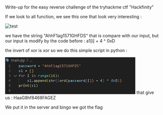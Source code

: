 Write-up for the easy reverse challenge of the tryhackme ctf "Hackfinity"

If we look to all function, we see this one that look very interesting :

![test](Images/20250321124506.png)

we have the string "AhhF1ag1571GHFDS" that is compare with our input, but our input is modify by the code before : a1[i] + 4 ^ 0xD

the invert of xor is xor so we do this simple script in python : 

![](Images/20250321124920.png)
that give us : HaaG8hf8468FAGEZ

We put it in the server and bingo we got the flag
